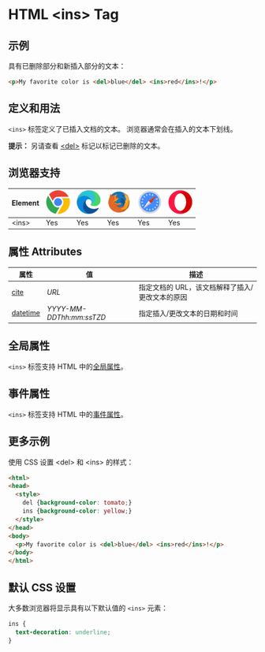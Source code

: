 HTML \<ins> Tag
===

## 示例

具有已删除部分和新插入部分的文本：

```html idoc:preview
<p>My favorite color is <del>blue</del> <ins>red</ins>!</p>
```

## 定义和用法

`<ins>` 标签定义了已插入文档的文本。 浏览器通常会在插入的文本下划线。

**提示：** 另请查看 [\<del>](./del.md) 标记以标记已删除的文本。

## 浏览器支持

| Element | ![chrome][1] | ![edge][2] | ![firefox][3] | ![safari][4] | ![opera][5] |
| ------- | --- | --- | --- | --- | --- |
| \<ins>  | Yes | Yes | Yes | Yes | Yes |

## 属性 Attributes

| 属性 | 值 | 描述 |
| ---- | ---- | ---- |
| [cite](./ins_cite.md)         | *URL*                    | 指定文档的 URL，该文档解释了插入/更改文本的原因 |
| [datetime](./ins_datetime.md) | *YYYY-MM-DDThh:mm:ssTZD* | 指定插入/更改文本的日期和时间 |

## 全局属性

`<ins>` 标签支持 HTML 中的[全局属性](../reference/standardattributes.md)。

## 事件属性

`<ins>` 标签支持 HTML 中的[事件属性](../reference/eventattributes.md)。

## 更多示例

使用 CSS 设置 \<del> 和 \<ins> 的样式：

```html idoc:preview:iframe
<html>
<head>
  <style>
    del {background-color: tomato;}
    ins {background-color: yellow;}
  </style>
</head>
<body>
  <p>My favorite color is <del>blue</del> <ins>red</ins>!</p>
</body>
</html>
```
<!--rehype:style=height: 120px;-->

## 默认 CSS 设置

大多数浏览器将显示具有以下默认值的 `<ins>` 元素：

```css
ins {
  text-decoration: underline;
}
```


[1]: ../assets/chrome.svg
[2]: ../assets/edge.svg
[3]: ../assets/firefox.svg
[4]: ../assets/safari.svg
[5]: ../assets/opera.svg